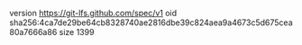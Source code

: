 version https://git-lfs.github.com/spec/v1
oid sha256:4ca7de29be64cb8328740ae2816dbe39c824aea9a4673c5d675cea80a7666a86
size 1399
